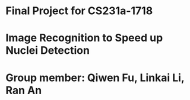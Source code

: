 # Final Project for CS231a-1718
# Image Recognition to Speed up Nuclei Detection
# Group member: Qiwen Fu, Linkai Li, Ran An
